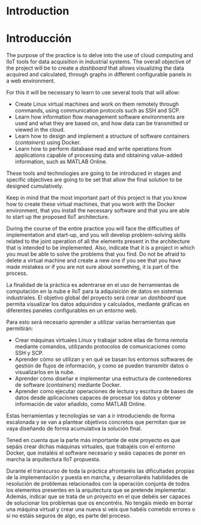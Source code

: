 <!-- multilingual suffix: en, es -->

<!-- [en] -->

# Introduction

<!-- [es] -->

# Introducción

<!-- [en] -->

The purpose of the practice is to delve into the use of cloud computing and IIoT tools for data acquisition in industrial systems. The overall objective of the project will be to create a *dashboard* that allows visualizing the data acquired and calculated, through graphs in different configurable panels in a web environment.

For this it will be necessary to learn to use several tools that will allow:

- Create Linux virtual machines and work on them remotely through commands, using communication protocols such as SSH and SCP.
- Learn how information flow management software environments are used and what they are based on, and how data can be transmitted or viewed in the cloud.
- Learn how to design and implement a structure of software containers (*containers*) using Docker.
- Learn how to perform database read and write operations from applications capable of processing data and obtaining value-added information, such as MATLAB Online.

These tools and technologies are going to be introduced in stages and specific objectives are going to be set that allow the final solution to be designed cumulatively.

Keep in mind that the most important part of this project is that you know how to create these virtual machines, that you work with the Docker environment, that you install the necessary software and that you are able to start up the proposed IIoT architecture.

During the course of the entire practice you will face the difficulties of implementation and start-up, and you will develop problem-solving skills related to the joint operation of all the elements present in the architecture that is intended to be implemented. Also, indicate that it is a project in which you must be able to solve the problems that you find. Do not be afraid to delete a virtual machine and create a new one if you see that you have made mistakes or if you are not sure about something, it is part of the process.

<!-- [es] -->

La finalidad de la práctica es adentrarse en el uso de herramientas de computación en la nube e IIoT para la adquisición de datos en sistemas industriales. El objetivo global del proyecto será crear un *dashboard* que permita visualizar los datos adquiridos y calculados, mediante gráficas en diferentes paneles configurables en un entorno web.

Para esto será necesario aprender a utilizar varias herramientas que permitirán:

- Crear máquinas virtuales Linux y trabajar sobre ellas de forma remota mediante comandos, utilizando protocolos de comunicaciones como SSH y SCP.
- Aprender cómo se utilizan y en qué se basan los entornos softwares de gestión de flujos de información, y como se pueden transmitir datos o visualizarlos en la nube.
- Aprender cómo diseñar e implementar una estructura de contenedores de software (*containers*) mediante Docker.
- Aprender como ejecutar operaciones de lectura y escritura de bases de datos desde aplicaciones capaces de procesar los datos y obtener información de valor añadido, como MATLAB Online.

Estas herramientas y tecnologías se van a ir introduciendo de forma escalonada y se van a plantear objetivos concretos que permitan que se vaya diseñando de forma acumulativa la solución final.

Tened en cuenta que la parte más importante de este proyecto es que sepáis crear dichas máquinas virtuales, que trabajéis con el entorno Docker, que instaléis el software necesario y seáis capaces de poner en marcha la arquitectura IIoT propuesta. 

Durante el transcurso de toda la práctica afrontaréis las dificultades propias de la implementación y puesta en marcha, y desarrollaréis habilidades de resolución de problemas relacionados con la operación conjunta de todos los elementos presentes en la arquitectura que se pretende implementar. Además, indicar que se trata de un proyecto en el que debéis ser capaces de solucionar los problemas que os encontréis. No tengáis miedo en borrar una máquina virtual y crear una nueva si veis que habéis cometido errores o si no estáis seguros de algo, es parte del proceso.




